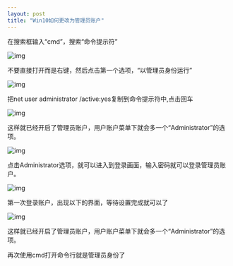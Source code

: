 ```yaml
---
layout: post
title: "Win10如何更改为管理员账户"
---
```

<p>在搜索框输入“cmd”，搜索“命令提示符”</p>
<img src="http://www.zhuangjiba.com/d/file/bios/2017/11/a0a2de0a52683b423438743821cf7496.png" alt="img">
<p>不要直接打开而是右键，然后点击第一个选项，“以管理员身份运行”</p>
<img src="http://www.zhuangjiba.com/d/file/bios/2017/11/6e7476965ff3170700502734c2cb88cb.png" alt="img">
<p>把net user administrator /active:yes复制到命令提示符中,点击回车</p>
<img src="http://www.zhuangjiba.com/d/file/bios/2017/11/6b95df8df1859aaadc77e826aa85e6ab.png" alt="img">
<p>这样就已经开启了管理员账户，用户账户菜单下就会多一个“Administrator”的选项。</p>
<img src="http://www.zhuangjiba.com/d/file/bios/2017/11/e815c9597405318b15361484e5fd3c4a.png" alt="img">
<p>点击Administrator选项，就可以进入到登录画面，输入密码就可以登录管理员账户。</p>
<img src="http://www.zhuangjiba.com/d/file/bios/2017/11/01879c57d2fb0f772cf3ab0afe63cf63.png" alt="img">
<p>第一次登录账户，出现以下的界面，等待设置完成就可以了</p>
<img src="http://www.zhuangjiba.com/d/file/bios/2017/11/6d4438c305ee5167e281e59eab5c2c1f.png" alt="img">
<p>这样就已经开启了管理员账户，用户账户菜单下就会多一个“Administrator”的选项。</p>
<p>再次使用cmd打开命令行就是管理员身份了</p>
